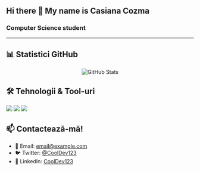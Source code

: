 ## Hi there 👋 My name is Casiana Cozma  

### Computer Science student
---
## 📊 Statistici GitHub
   <p align="center">
     <img src="https://github-readme-stats.vercel.app/api?username=CoolDev123&show_icons=true&theme=radical" alt="GitHub Stats" />
   </p>

   ## 🛠️ Tehnologii & Tool-uri
   <p>
     <img src="https://img.shields.io/badge/Code-JavaScript-informational?style=flat&logo=javascript&logoColor=white&color=yellow" />
     <img src="https://img.shields.io/badge/Code-Python-informational?style=flat&logo=python&logoColor=white&color=blue" />
     <img src="https://img.shields.io/badge/Framework-React-informational?style=flat&logo=react&logoColor=white&color=blue" />
   </p>

   ## 📫 Contactează-mă!
   - 📧 Email: [email@example.com](mailto:email@example.com)
   - 🐦 Twitter: [@CoolDev123](https://twitter.com/CoolDev123)
   - 💼 LinkedIn: [CoolDev123](https://linkedin.com/in/CoolDev123)

